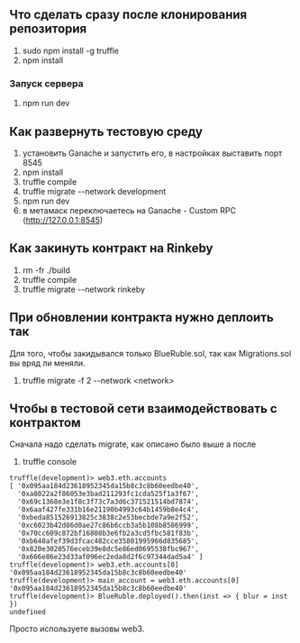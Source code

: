 ## Что сделать сразу после клонирования репозитория

1. sudo npm install -g truffle
2. npm install

### Запуск сервера

1. npm run dev

## Как развернуть тестовую среду

1. установить Ganache и запустить его, в настройках выставить порт 8545
2. npm install
3. truffle compile
4. truffle migrate --network development
5. npm run dev
6. в метамаск переключаетесь на Ganache - Custom RPC (http://127.0.0.1:8545)

## Как закинуть контракт на Rinkeby

1. rm -fr ./build
2. truffle compile
3. truffle migrate --network rinkeby

## При обновлении контракта нужно деплоить так

Для того, чтобы закидывался только BlueRuble.sol, так как Migrations.sol вы вряд ли меняли.

1. truffle migrate -f 2 --network \<network\>
 
## Чтобы в тестовой сети взаимодействовать с контрактом

Сначала надо сделать migrate, как описано было выше а после

1. truffle console

```
truffle(development)> web3.eth.accounts
[ '0x095aa184d23618952345da15b8c3c8b60eedbe40',
  '0xa8022a2f86053e3bad211293fc1cda525f1a3f67',
  '0x69c1368e3e1f8c3f73c7a3d6c371521514bd7874',
  '0x6aaf427fe331b16e21190b4993c64b1459b8e4c4',
  '0xbeda851526913825c3838c2e53becbde7a9e2f52',
  '0xc6023b42d86d0ae27c86b6ccb3a5b108b8586999',
  '0x70cc609c872bf16808b3e6fb2a3cd5fbc581f83b',
  '0xb640afef39d3fcac482cce35801995966d835685',
  '0x820e3020576eceb39e8dc5e86ed0695538fbc967',
  '0x666e86e23d33af096ec2eda8d2f6c97344dad5a4' ]
truffle(development)> web3.eth.accounts[0]
'0x095aa184d23618952345da15b8c3c8b60eedbe40'
truffle(development)> main_account = web3.eth.accounts[0]
'0x095aa184d23618952345da15b8c3c8b60eedbe40'
truffle(development)> BlueRuble.deployed().then(inst => { blur = inst })
undefined
```

Просто используете вызовы web3.
